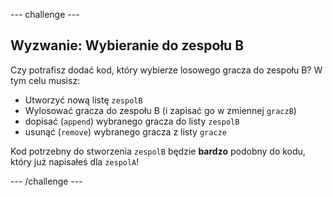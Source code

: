 --- challenge ---

## Wyzwanie: Wybieranie do zespołu B

Czy potrafisz dodać kod, który wybierze losowego gracza do zespołu B? W tym celu musisz:

+ Utworzyć nową listę `zespolB`
+ Wylosować gracza do zespołu B (i zapisać go w zmiennej `graczB`)
+ dopisać (`append`) wybranego gracza do listy `zespolB`
+ usunąć (`remove`) wybranego gracza z listy `gracze`

Kod potrzebny do stworzenia `zespolB` będzie **bardzo** podobny do kodu, który już napisałeś dla `zespolA`!

--- /challenge ---